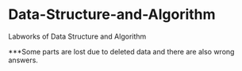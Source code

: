 # Data-Structure-and-Algorithm
Labworks of Data Structure and Algorithm 

***Some parts are lost due to deleted data and there are also wrong answers.
